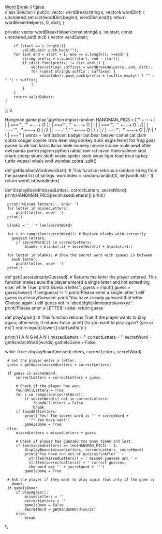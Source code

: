 [Word Break II](https://leetcode.com/problems/word-break-ii/description/)
\\\java  
class Solution {
public:
    vector<string> wordBreak(string s, vector<string>& wordDict) {
        unordered_set<string> dict(wordDict.begin(), wordDict.end());
        return wordBreakHelper(s, 0, dict);
    }

private:
    vector<string> wordBreakHelper(const string& s, int start, const unordered_set<string>& dict) {
        vector<string> validSubstr;
        
        if (start == s.length())
            validSubstr.push_back("");
        for (int end = start + 1; end <= s.length(); ++end) {
            string prefix = s.substr(start, end - start);
            if (dict.find(prefix) != dict.end()) {
                vector<string> suffixes = wordBreakHelper(s, end, dict);
                for (const string& suffix : suffixes) {
                    validSubstr.push_back(prefix + (suffix.empty() ? "" : " ") + suffix);
                }
            }
        }
        return validSubstr;
    }
};
\\\

Hangman game play
\\\python
import random
 HANGMAN_PICS = ['''
   +---+
       |
       |
       |
      ===''', '''
   +---+
   O   |
       |
       |
      ===''', '''
   +---+
   O   |
   |   |
       |
      ===''', '''
   +---+
   O   |
  /|   |
       |
      ===''', '''
   +---+
   O   |
  /|\  |
       |
      ===''', '''
   +---+
   O   |
  /|\  |
  /    |
      ===''', '''
   +---+
   O   |
  /|\  |
  / \  |
      ===''']
 words = 'ant baboon badger bat bear beaver camel cat clam cobra cougar
   coyote crow deer dog donkey duck eagle ferret fox frog goat goose hawk
   lion lizard llama mole monkey moose mouse mule newt otter owl panda
   parrot pigeon python rabbit ram rat raven rhino salmon seal shark sheep
   skunk sloth snake spider stork swan tiger toad trout turkey turtle
   weasel whale wolf wombat zebra'.split()

 def getRandomWord(wordList):
     # This function returns a random string from the passed list of
       strings.
     wordIndex = random.randint(0, len(wordList) - 1)
     return wordList[wordIndex]

 def displayBoard(missedLetters, correctLetters, secretWord):
     print(HANGMAN_PICS[len(missedLetters)])
     print()

     print('Missed letters:', end=' ')
     for letter in missedLetters:
         print(letter, end=' ')
     print()

     blanks = '_' * len(secretWord)

     for i in range(len(secretWord)): # Replace blanks with correctly
       guessed letters.
         if secretWord[i] in correctLetters:
             blanks = blanks[:i] + secretWord[i] + blanks[i+1:]

     for letter in blanks: # Show the secret word with spaces in between
       each letter.
         print(letter, end=' ')
     print()

 def getGuess(alreadyGuessed):
     # Returns the letter the player entered. This function makes sure the
       player entered a single letter and not something else.
     while True:
         print('Guess a letter.')
         guess = input()
         guess = guess.lower()
         if len(guess) != 1:
             print('Please enter a single letter.')
        elif guess in alreadyGuessed:
             print('You have already guessed that letter. Choose again.')
         elif guess not in 'abcdefghijklmnopqrstuvwxyz':
             print('Please enter a LETTER.')
         else:
             return guess

 def playAgain():
     # This function returns True if the player wants to play again;
       otherwise, it returns False.
     print('Do you want to play again? (yes or no)')
     return input().lower().startswith('y')


 print('H A N G M A N')
 missedLetters = ''
 correctLetters = ''
 secretWord = getRandomWord(words)
 gameIsDone = False

 while True:
     displayBoard(missedLetters, correctLetters, secretWord)

     # Let the player enter a letter.
     guess = getGuess(missedLetters + correctLetters)

     if guess in secretWord:
         correctLetters = correctLetters + guess

         # Check if the player has won.
         foundAllLetters = True
         for i in range(len(secretWord)):
             if secretWord[i] not in correctLetters:
                 foundAllLetters = False
                 break
         if foundAllLetters:
             print('Yes! The secret word is "' + secretWord +
               '"! You have won!')
             gameIsDone = True
     else:
         missedLetters = missedLetters + guess

         # Check if player has guessed too many times and lost.
         if len(missedLetters) == len(HANGMAN_PICS) - 1:
             displayBoard(missedLetters, correctLetters, secretWord)
             print('You have run out of guesses!\nAfter ' +
               str(len(missedLetters)) + ' missed guesses and ' +
               str(len(correctLetters)) + ' correct guesses,
               the word was "' + secretWord + '"')
             gameIsDone = True

     # Ask the player if they want to play again (but only if the game is
       done).
     if gameIsDone:
         if playAgain():
             missedLetters = ''
             correctLetters = ''
             gameIsDone = False
             secretWord = getRandomWord(words)
         else:
             break
\\\

